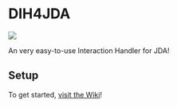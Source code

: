 # DIH4JDA
[![](https://jitpack.io/v/DynxstyGIT/DIH4JDA.svg)](https://jitpack.io/#DynxstyGIT/DIH4JDA)

An very easy-to-use Interaction Handler for JDA!

## Setup
To get started, [visit the Wiki](https://github.com/DynxstyGIT/DIH4JDA/wiki)!





